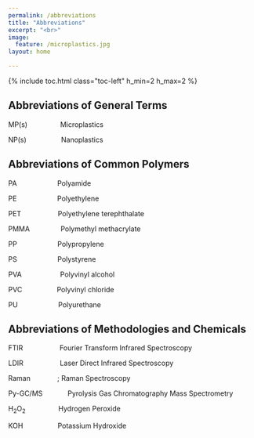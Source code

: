 ```yaml
---
permalink: /abbreviations
title: "Abbreviations"
excerpt: "<br>"
image:
  feature: /microplastics.jpg
layout: home

---
```

{% include toc.html class="toc-left" h_min=2 h_max=2 %}

## Abbreviations of General Terms

MP(s) &nbsp;&nbsp;&nbsp;&nbsp;&nbsp;&nbsp;&nbsp;&nbsp;&nbsp;&nbsp;&nbsp;&nbsp;&nbsp;&nbsp;&nbsp; Microplastics

NP(s) &nbsp;&nbsp;&nbsp;&nbsp;&nbsp;&nbsp;&nbsp;&nbsp;&nbsp;&nbsp;&nbsp;&nbsp;&nbsp;&nbsp;&nbsp;&nbsp; Nanoplastics

 


## Abbreviations of Common Polymers

PA &nbsp;&nbsp;&nbsp;&nbsp;&nbsp;&nbsp;&nbsp;&nbsp;&nbsp;&nbsp;&nbsp;&nbsp;&nbsp;&nbsp;&nbsp;&nbsp;&nbsp;&nbsp;&nbsp; Polyamide

PE &nbsp;&nbsp;&nbsp;&nbsp;&nbsp;&nbsp;&nbsp;&nbsp;&nbsp;&nbsp;&nbsp;&nbsp;&nbsp;&nbsp;&nbsp;&nbsp;&nbsp;&nbsp;&nbsp; Polyethylene

PET &nbsp;&nbsp;&nbsp;&nbsp;&nbsp;&nbsp;&nbsp;&nbsp;&nbsp;&nbsp;&nbsp;&nbsp;&nbsp;&nbsp;&nbsp;&nbsp;&nbsp; Polyethylene terephthalate

PMMA &nbsp;&nbsp;&nbsp;&nbsp;&nbsp;&nbsp;&nbsp;&nbsp;&nbsp;&nbsp;&nbsp;&nbsp;&nbsp;&nbsp; Polymethyl methacrylate

PP &nbsp;&nbsp;&nbsp;&nbsp;&nbsp;&nbsp;&nbsp;&nbsp;&nbsp;&nbsp;&nbsp;&nbsp;&nbsp;&nbsp;&nbsp;&nbsp;&nbsp;&nbsp;&nbsp; Polypropylene

PS &nbsp;&nbsp;&nbsp;&nbsp;&nbsp;&nbsp;&nbsp;&nbsp;&nbsp;&nbsp;&nbsp;&nbsp;&nbsp;&nbsp;&nbsp;&nbsp;&nbsp;&nbsp;&nbsp; Polystyrene

PVA &nbsp;&nbsp;&nbsp;&nbsp;&nbsp;&nbsp;&nbsp;&nbsp;&nbsp;&nbsp;&nbsp;&nbsp;&nbsp;&nbsp;&nbsp;&nbsp;&nbsp;&nbsp; Polyvinyl alcohol

PVC &nbsp;&nbsp;&nbsp;&nbsp;&nbsp;&nbsp;&nbsp;&nbsp;&nbsp;&nbsp;&nbsp;&nbsp;&nbsp;&nbsp;&nbsp;&nbsp; Polyvinyl chloride

PU &nbsp;&nbsp;&nbsp;&nbsp;&nbsp;&nbsp;&nbsp;&nbsp;&nbsp;&nbsp;&nbsp;&nbsp;&nbsp;&nbsp;&nbsp;&nbsp;&nbsp;&nbsp;&nbsp; Polyurethane

 


## Abbreviations of Methodologies and Chemicals

FTIR &nbsp;&nbsp;&nbsp;&nbsp;&nbsp;&nbsp;&nbsp;&nbsp;&nbsp;&nbsp;&nbsp;&nbsp;&nbsp;&nbsp;&nbsp;&nbsp;&nbsp; Fourier Transform Infrared Spectroscopy

LDIR &nbsp;&nbsp;&nbsp;&nbsp;&nbsp;&nbsp;&nbsp;&nbsp;&nbsp;&nbsp;&nbsp;&nbsp;&nbsp;&nbsp;&nbsp;&nbsp;&nbsp; Laser Direct Infrared Spectroscopy

Raman &nbsp;&nbsp;&nbsp;&nbsp;&nbsp;&nbsp;&nbsp;&nbsp;&nbsp;&nbsp;&nbsp;&nbsp;&nbsp;; Raman Spectroscopy

Py-GC/MS &nbsp;&nbsp;&nbsp;&nbsp;&nbsp;&nbsp;&nbsp;&nbsp;&nbsp;&nbsp;&nbsp; Pyrolysis Gas Chromatography Mass Spectrometry

 

H<sub>2</sub>O<sub>2</sub> &nbsp;&nbsp;&nbsp;&nbsp;&nbsp;&nbsp;&nbsp;&nbsp;&nbsp;&nbsp;&nbsp;&nbsp;&nbsp;&nbsp;&nbsp; Hydrogen Peroxide

KOH &nbsp;&nbsp;&nbsp;&nbsp;&nbsp;&nbsp;&nbsp;&nbsp;&nbsp;&nbsp;&nbsp;&nbsp;&nbsp;&nbsp;&nbsp;&nbsp; Potassium Hydroxide
